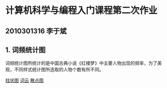 # 计算机科学与编程入门课程第二次作业
## 2010301316 李于斌
## 1. 词频统计图
词频统计图所统计的是中国古典小说《红楼梦》中主要人物出现的频率，为了美观，不同样式统计图所选取的人物个数有所不同。

[柱状图](https://lyin777.github.io/%E3%80%8A%E7%BA%A2%E6%A5%BC%E6%A2%A6%E3%80%8B%E4%BA%BA%E7%89%A9%E8%AF%8D%E9%A2%91%E6%9F%B1%E7%8A%B6%E5%9B%BE.html)
[词云](https://lyin777.github.io/%E3%80%8A%E7%BA%A2%E6%A5%BC%E6%A2%A6%E3%80%8B%E4%BA%BA%E7%89%A9%E8%AF%8D%E9%A2%91%E8%AF%8D%E4%BA%91.html)
[散点图](https://lyin777.github.io/%E3%80%8A%E7%BA%A2%E6%A5%BC%E6%A2%A6%E3%80%8B%E4%BA%BA%E7%89%A9%E8%AF%8D%E9%A2%91%E6%95%A3%E7%82%B9.html)
